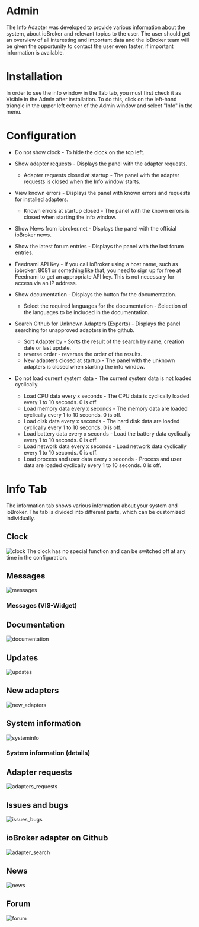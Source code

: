 # Admin

The Info Adapter was developed to provide various information about the system, about ioBroker and relevant topics to the user. The user should get an overview of all interesting and important data and the ioBroker team will be given the opportunity to contact the user even faster, if important information is available.

# Installation

In order to see the info window in the Tab tab, you must first check it as Visible in the Admin after installation. To do this, click on the left-hand triangle in the upper left corner of the Admin window and select "Info" in the menu.

# Configuration

* Do not show clock - To hide the clock on the top left.
* Show adapter requests - Displays the panel with the adapter requests.
    * Adapter requests closed at startup - The panel with the adapter requests is closed when the Info window starts.
* View known errors - Displays the panel with known errors and requests for installed adapters.
    * Known errors at startup closed - The panel with the known errors is closed when starting the info window.

* Show News from iobroker.net - Displays the panel with the official ioBroker news.
* Show the latest forum entries - Displays the panel with the last forum entries.
* Feednami API Key - If you call ioBroker using a host name, such as iobroker: 8081 or something like that, you need to sign up for free at Feednami to get an appropriate API key. This is not necessary for access via an IP address.

* Show documentation - Displays the button for the documentation.
    * Select the required languages ​​for the documentation - Selection of the languages ​​to be included in the documentation.

* Search Github for Unknown Adapters (Experts) - Displays the panel searching for unapproved adapters in the github.
    * Sort Adapter by - Sorts the result of the search by name, creation date or last update.
    * reverse order - reverses the order of the results.
    * New adapters closed at startup - The panel with the unknown adapters is closed when starting the info window.

* Do not load current system data - The current system data is not loaded cyclically.
    * Load CPU data every x seconds - The CPU data is cyclically loaded every 1 to 10 seconds. 0 is off.
    * Load memory data every x seconds - The memory data are loaded cyclically every 1 to 10 seconds. 0 is off.
    * Load disk data every x seconds - The hard disk data are loaded cyclically every 1 to 10 seconds. 0 is off.
    * Load battery data every x seconds - Load the battery data cyclically every 1 to 10 seconds. 0 is off.
    * Load network data every x seconds - Load network data cyclically every 1 to 10 seconds. 0 is off.
    * Load process and user data every x seconds - Process and user data are loaded cyclically every 1 to 10 seconds. 0 is off.

# Info Tab

The information tab shows various information about your system and ioBroker. The tab is divided into different parts, which can be customized individually.

## Clock

![clock](img/clock.png) The clock has no special function and can be switched off at any time in the configuration.

## Messages

![messages](img/messages.png)

### Messages (VIS-Widget)

## Documentation

![documentation](img/documentation.png)

## Updates

![updates](img/updates.png)

## New adapters

![new_adapters](img/new_adapters.png)

## System information

![systeminfo](img/systeminfo.png)

### System information (details)

## Adapter requests

![adapters_requests](img/adapters_requests.png)

## Issues and bugs

![issues_bugs](img/issues_bugs.png)

## ioBroker adapter on Github

![adapter_search](img/adapter_search.png)

## News

![news](img/news.png)

## Forum

![forum](img/forum.png)